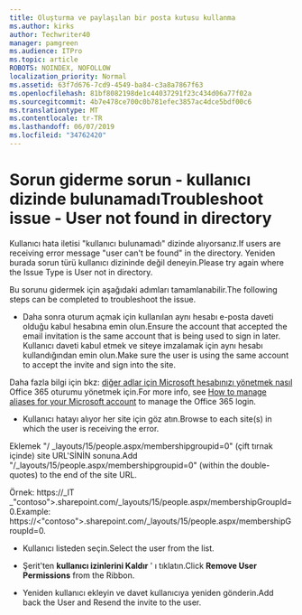 ```yaml
---
title: Oluşturma ve paylaşılan bir posta kutusu kullanma
ms.author: kirks
author: Techwriter40
manager: pamgreen
ms.audience: ITPro
ms.topic: article
ROBOTS: NOINDEX, NOFOLLOW
localization_priority: Normal
ms.assetid: 63f7d676-7cd9-4549-ba84-c3a8a7867f63
ms.openlocfilehash: 81bf8082198de1c44037291f23c434d06a77f02a
ms.sourcegitcommit: 4b7e478ce700c0b781efec3857ac4dce5bdf00c6
ms.translationtype: MT
ms.contentlocale: tr-TR
ms.lasthandoff: 06/07/2019
ms.locfileid: "34762420"
---
```

# <a name="troubleshoot-issue---user-not-found-in-directory"></a><span data-ttu-id="20a13-102">Sorun giderme sorun - kullanıcı dizinde bulunamadı</span><span class="sxs-lookup"><span data-stu-id="20a13-102">Troubleshoot issue - User not found in directory</span></span>

<span data-ttu-id="20a13-103">Kullanıcı hata iletisi "kullanıcı bulunamadı" dizinde alıyorsanız.</span><span class="sxs-lookup"><span data-stu-id="20a13-103">If users are receiving error message "user can't be found" in the directory.</span></span> <span data-ttu-id="20a13-104">Yeniden burada sorun türü kullanıcı dizininde değil deneyin.</span><span class="sxs-lookup"><span data-stu-id="20a13-104">Please try again where the Issue Type is User not in directory.</span></span>

<span data-ttu-id="20a13-105">Bu sorunu gidermek için aşağıdaki adımları tamamlanabilir.</span><span class="sxs-lookup"><span data-stu-id="20a13-105">The following steps can be completed to troubleshoot the issue.</span></span>

- <span data-ttu-id="20a13-106">Daha sonra oturum açmak için kullanılan aynı hesabı e-posta daveti olduğu kabul hesabına emin olun.</span><span class="sxs-lookup"><span data-stu-id="20a13-106">Ensure the account that accepted the email invitation is the same account that is being used to sign in later.</span></span> <span data-ttu-id="20a13-107">Kullanıcı daveti kabul etmek ve siteye imzalamak için aynı hesabı kullandığından emin olun.</span><span class="sxs-lookup"><span data-stu-id="20a13-107">Make sure the user is using the same account to accept the invite and sign into the site.</span></span> 

<span data-ttu-id="20a13-108">Daha fazla bilgi için bkz: [diğer adlar için Microsoft hesabınızı yönetmek nasıl</a> Office 365 oturumu yönetmek için](https://support.microsoft.com/help/12407/microsoft-account-how-to-manage-aliases).</span><span class="sxs-lookup"><span data-stu-id="20a13-108">For more info, see [How to manage aliases for your Microsoft account</a> to manage the Office 365 login](https://support.microsoft.com/help/12407/microsoft-account-how-to-manage-aliases).</span></span> 

- <span data-ttu-id="20a13-109">Kullanıcı hatayı alıyor her site için göz atın.</span><span class="sxs-lookup"><span data-stu-id="20a13-109">Browse to each site(s) in which the user is receiving the error.</span></span> 

<span data-ttu-id="20a13-110">Eklemek "/ _layouts/15/people.aspx/membershipgroupid=0" (çift tırnak içinde) site URL'SİNİN sonuna.</span><span class="sxs-lookup"><span data-stu-id="20a13-110">Add "/_layouts/15/people.aspx/membershipgroupid=0" (within the double-quotes) to the end of the site URL.</span></span> 

<span data-ttu-id="20a13-111">Örnek: https://_lT _"contoso">.sharepoint.com/_layouts/15/people.aspx/membershipGroupId=0.</span><span class="sxs-lookup"><span data-stu-id="20a13-111">Example: https://<"contoso">.sharepoint.com/_layouts/15/people.aspx/membershipGroupId=0.</span></span>

- <span data-ttu-id="20a13-112">Kullanıcı listeden seçin.</span><span class="sxs-lookup"><span data-stu-id="20a13-112">Select the user from the list.</span></span>

- <span data-ttu-id="20a13-113">Şerit'ten **kullanıcı izinlerini Kaldır** ' ı tıklatın.</span><span class="sxs-lookup"><span data-stu-id="20a13-113">Click **Remove User Permissions** from the Ribbon.</span></span> 
-  <span data-ttu-id="20a13-114">Yeniden kullanıcı ekleyin ve davet kullanıcıya yeniden gönderin.</span><span class="sxs-lookup"><span data-stu-id="20a13-114">Add back the User and Resend the invite to the user.</span></span>

